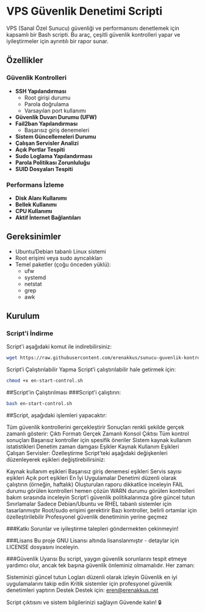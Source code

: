 # VPS Güvenlik Denetimi Scripti

VPS (Sanal Özel Sunucu) güvenliği ve performansını denetlemek için kapsamlı bir Bash scripti. Bu araç, çeşitli güvenlik kontrolleri yapar ve iyileştirmeler için ayrıntılı bir rapor sunar.

## Özellikler

### Güvenlik Kontrolleri

- **SSH Yapılandırması**
  - Root girişi durumu
  - Parola doğrulama
  - Varsayılan port kullanımı
- **Güvenlik Duvarı Durumu (UFW)**
- **Fail2ban Yapılandırması**
  - Başarısız giriş denemeleri
- **Sistem Güncellemeleri Durumu**
- **Çalışan Servisler Analizi**
- **Açık Portlar Tespiti**
- **Sudo Loglama Yapılandırması**
- **Parola Politikası Zorunluluğu**
- **SUID Dosyaları Tespiti**

### Performans İzleme

- **Disk Alanı Kullanımı**
- **Bellek Kullanımı**
- **CPU Kullanımı**
- **Aktif İnternet Bağlantıları**

## Gereksinimler

- Ubuntu/Debian tabanlı Linux sistemi
- Root erişimi veya sudo ayrıcalıkları
- Temel paketler (çoğu önceden yüklü):
  - ufw
  - systemd
  - netstat
  - grep
  - awk

## Kurulum

### Script'i İndirme

Script'i aşağıdaki komut ile indirebilirsiniz:

```bash
wget https://raw.githubusercontent.com/erenakkus/sunucu-guvenlik-kontrolu/b5f6735d0eba08e6a42f56ef0ebcf075ca053e46/en-start-control.sh
```


Script’i Çalıştırılabilir Yapma
Script’i çalıştırılabilir hale getirmek için:

```bash
chmod +x en-start-control.sh
```

##Script'in Çalıştırılması
###Script'i çalıştırın:

```bash
bash en-start-control.sh
```

##Script, aşağıdaki işlemleri yapacaktır:

Tüm güvenlik kontrollerini gerçekleştirir
Sonuçları renkli şekilde gerçek zamanlı gösterir:
Çıktı Formatı
Gerçek Zamanlı Konsol Çıktısı
Tüm kontrol sonuçları
Başarısız kontroller için spesifik öneriler
Sistem kaynak kullanım istatistikleri
Denetim zaman damgası
Eşikler
Kaynak Kullanım Eşikleri
Çalışan Servisler:
Özelleştirme
Script'teki aşağıdaki değişkenleri düzenleyerek eşikleri değiştirebilirsiniz:

Kaynak kullanım eşikleri
Başarısız giriş denemesi eşikleri
Servis sayısı eşikleri
Açık port eşikleri
En İyi Uygulamalar
Denetimi düzenli olarak çalıştırın (örneğin, haftalık)
Oluşturulan raporu dikkatlice inceleyin
FAIL durumu görülen kontrolleri hemen çözün
WARN durumu görülen kontrolleri bakım sırasında inceleyin
Script’i güvenlik politikalarınıza göre güncel tutun
Sınırlamalar
Sadece Debian/Ubuntu ve RHEL tabanlı sistemler için tasarlanmıştır
Root/sudo erişimi gerektirir
Bazı kontroller, belirli ortamlar için özelleştirilebilir
Profesyonel güvenlik denetiminin yerine geçmez

###Katkı
Sorunlar ve iyileştirme talepleri göndermekten çekinmeyin!

###Lisans
Bu proje GNU Lisansı altında lisanslanmıştır - detaylar için LICENSE dosyasını inceleyin.

###Güvenlik Uyarısı
Bu script, yaygın güvenlik sorunlarını tespit etmeye yardımcı olur, ancak tek başına güvenlik önleminiz olmamalıdır. Her zaman:

Sisteminizi güncel tutun
Logları düzenli olarak izleyin
Güvenlik en iyi uygulamalarını takip edin
Kritik sistemler için profesyonel güvenlik denetimleri yaptırın
Destek
Destek için: eren@erenakkus.net

Script çıktısını ve sistem bilgilerinizi sağlayın
Güvende kalın! 🔒

